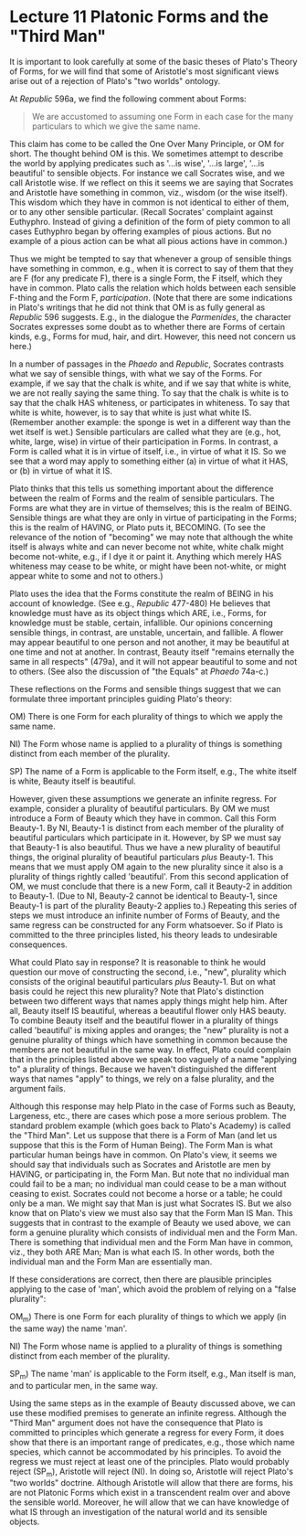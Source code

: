 # Lecture 11 Platonic Forms and the "Third Man" 

It is important to look carefully at some of the basic theses of Plato's Theory of Forms, for we will find that some of Aristotle's most significant views arise out of a rejection of Plato's "two worlds" ontology. 

At *Republic* 596a, we find the following comment about Forms: 

> We are accustomed to assuming one Form in each case for the many particulars to which we give the same name. 

This claim has come to be called the One Over Many Principle, or OM for short.  The thought behind OM is this. We sometimes attempt to describe the world by applying predicates such as '...is wise', '...is large', '...is beautiful' to sensible objects.  For instance we call Socrates wise, and we call Aristotle wise. If we reflect on this it seems we are saying that Socrates and Aristotle have something in common, viz., wisdom (or the wise itself).  This wisdom which they have in common is not identical to either of them, or to any other sensible particular.  (Recall Socrates' complaint against Euthyphro. Instead of giving a definition of the form of piety common to all cases Euthyphro began by offering examples of pious actions.  But no example of a pious action can be what all pious actions have in common.) 

Thus we might be tempted to say that whenever a group of sensible things have something in common, e.g., when it is correct to say of them that they are F (for any predicate F), there is a single Form, the F itself, which they have in common. Plato calls the relation which holds between each sensible F-thing and the Form F, *participation*. (Note that there are some indications in Plato's writings that he did not think that OM is as fully general as *Republic* 596 suggests. E.g., in the dialogue the *Parmenides*, the character Socrates expresses some doubt as to whether there are Forms of certain kinds, e.g., Forms for mud, hair, and dirt.  However, this need not concern us here.) 

In a number of passages in the *Phaedo* and *Republic*, Socrates contrasts what we say of sensible things, with what we say of the Forms. For example, if we say that the chalk is white, and if we say that white is white, we are not really saying the same thing.  To say that the chalk is white is to say that the chalk HAS whiteness, or participates in whiteness.  To say that white is white, however, is to say that white is just what white IS.  (Remember another example: the sponge is wet in a different way than the wet itself is wet.) Sensible particulars are called what they are (e.g., hot, white, large, wise) in virtue of their participation in Forms.  In contrast, a Form is called what it is in virtue of itself, i.e., in virtue of what it IS.  So we see that a word may apply to something either (a) in virtue of what it HAS, or (b) in virtue of what it IS.   

Plato thinks that this tells us something important about the difference between the realm of Forms and the realm of sensible particulars. The Forms are what they are in virtue of themselves; this is the realm of BEING. Sensible things are what they are only in virtue of participating in the Forms; this is the realm of HAVING, or Plato puts it, BECOMING.  (To see the relevance of the notion of "becoming" we may note that although the white itself is always white and can never become not white, white chalk might become not-white, e.g., if I dye it or paint it. Anything which merely HAS whiteness may cease to be white, or might have been not-white, or might appear white to some and not to others.) 

Plato uses the idea that the Forms constitute the realm of BEING in his account of knowledge. (See e.g., *Republic* 477-480) He believes that knowledge must have as its object things which ARE, i.e., Forms, for knowledge must be stable, certain, infallible.  Our opinions concerning sensible things, in contrast, are unstable, uncertain, and fallible. A flower may appear beautiful to one person and not another, it may be beautiful at one time and not at another. In contrast, Beauty itself "remains eternally the same in all respects" (479a), and it will not appear beautiful to some and not to others. (See also the discussion of "the Equals" at *Phaedo* 74a-c.) 

These reflections on the Forms and sensible things suggest that we can formulate three important principles guiding Plato's theory: 

OM) There is one Form for each plurality of things to which we apply the same name. 

NI) The Form whose name is applied to a plurality of things is something distinct from each member of the plurality. 

SP) The name of a Form is applicable to the Form itself, e.g., The white itself is white, Beauty itself is beautiful. 

However, given these assumptions we generate an infinite regress.  For example, consider a plurality of beautiful particulars. By OM we must introduce a Form of Beauty which they have in common. Call this Form Beauty-1. By NI, Beauty-1 is distinct from each member of the plurality of beautiful particulars which participate in it.  However, by SP we must say that Beauty-1 is also beautiful. Thus we have a new plurality of beautiful things, the original plurality of beautiful particulars *plus* Beauty-1. This means that we must apply OM again to the new plurality since it also is a plurality of things rightly called 'beautiful'.  From this second application of OM, we must conclude that there is a new Form, call it Beauty-2 in addition to Beauty-1. (Due to NI, Beauty-2 cannot be identical to Beauty-1, since Beauty-1 is part of the plurality Beauty-2 applies to.) Repeating this series of steps we must introduce an infinite number of Forms of Beauty, and the same regress can be constructed for any Form whatsoever.  So if Plato is committed to the three principles listed, his theory leads to undesirable consequences. 

What could Plato say in response? It is reasonable to think he would question our move of constructing the second, i.e., "new", plurality which consists of the original beautiful particulars *plus* Beauty-1. But on what basis could he reject this new plurality?  Note that Plato's distinction between two different ways that names apply things might help him.  After all, Beauty itself IS beautiful, whereas a beautiful flower only HAS beauty.  To combine Beauty itself and the beautiful flower in a plurality of things called 'beautiful' is mixing apples and oranges; the "new" plurality is not a genuine plurality of things which have something in common because the members are not beautiful in the same way.  In effect, Plato could complain that in the principles listed above we speak too vaguely of a name "applying to" a plurality of things. Because we haven't distinguished the different ways that names "apply" to things, we rely on a false plurality, and the argument fails. 

Although this response may help Plato in the case of Forms such as Beauty, Largeness, etc., there are cases which pose a more serious problem.  The standard problem example (which goes back to Plato's Academy) is called the "Third Man".  Let us suppose that there is a Form of Man (and let us suppose that this is the Form of Human Being). The Form Man is what particular human beings have in common. On Plato's view, it seems we should say that individuals such as Socrates and Aristotle are men by HAVING, or participating in, the Form Man. But note that no individual man could fail to be a man; no individual man could cease to be a man without ceasing to exist.  Socrates could not become a horse or a table; he could only be a man. We might say that Man is just what Socrates IS.  But we also know that on Plato's view we must also say that the Form Man IS Man. This suggests that in contrast to the example of Beauty we used above, we can form a genuine plurality which consists of individual men and the Form Man. There is something that individual men and the Form Man have in common, viz., they both ARE Man; Man is what each IS.  In other words, both the individual man and the Form Man are essentially man. 

If these considerations are correct, then there are plausible principles applying to the case of 'man', which avoid the problem of relying on a "false plurality": 

OM<sub>m</sub>) There is one Form for each plurality of things to which we apply (in the same way) the name 'man'. 

NI) The Form whose name is applied to a plurality of things is something distinct from each member of the plurality. 

SP<sub>m</sub>) The name 'man' is applicable to the Form itself, e.g., Man itself is man, and to particular men, in the same way. 

Using the same steps as in the example of Beauty discussed above, we can use these modified premises to generate an infinite regress. Although the "Third Man" argument does not have the consequence that Plato is committed to principles which generate a regress for every Form, it does show that there is an important range of predicates, e.g., those which name species, which cannot be accommodated by his principles. To avoid the regress we must reject at least one of the principles. Plato would probably reject (SP<sub>m</sub>), Aristotle will reject (NI). In doing so, Aristotle will reject Plato's "two worlds" doctrine. Although Aristotle will allow that there are forms, his are not Platonic Forms which exist in a transcendent realm over and above the sensible world. Moreover, he will allow that we can have knowledge of what IS through an investigation of the natural world and its sensible objects.
